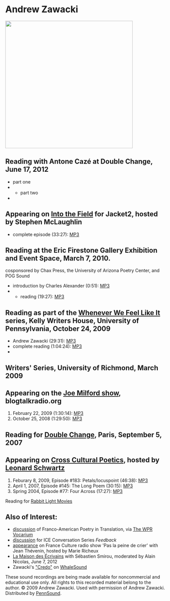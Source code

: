 Andrew Zawacki
==============

<img src="http://media.sas.upenn.edu/pennsound/authors/Zawacki/Zawacki-author-photo.jpg" height="400" />

Reading with Antone Cazé at Double Change, June 17, 2012
--------------------------------------------------------

-   part one
-   -   part two
-   

Appearing on [Into the Field](http://jacket2.org/podcasts/into-the-field) for Jacket2, hosted by Stephen McLaughlin
-------------------------------------------------------------------------------------------------------------------

-   complete episode (33:27): [MP3](http://media.sas.upenn.edu/pennsound/authors/Zawacki/Into-the-Field_002_Andrew-Zawacki.mp3)

Reading at the Eric Firestone Gallery Exhibition and Event Space, March 7, 2010.
--------------------------------------------------------------------------------

cosponsored by Chax Press, the University of Arizona Poetry Center, and POG Sound

-   introduction by Charles Alexander (0:51): [MP3](http://media.sas.upenn.edu/pennsound/authors/Zawacki/Zawacki-Andrew_intro_POG_3-7-2010.mp3)
-   -   reading (19:27): [MP3](http://media.sas.upenn.edu/pennsound/authors/Zawacki/Zawacki-Andrew_reading_POG_3-7-2010.mp3)

Reading as part of the [Whenever We Feel Like It](http://writing.upenn.edu/pennsound/x/Whenever-We-Feel-Like-It.php#10-24-09) series, Kelly Writers House, University of Pennsylvania, October 24, 2009
-------------------------------------------------------------------------------------------------------------------------------------------------------------------------------------------------------

-   Andrew Zawacki (29:31): [MP3](http://media.sas.upenn.edu/pennsound/authors/Zawacki/Whenever-We-Feel-Like-It_Zawacki_KWH_UPenn_10-24-09.mp3)
-   complete reading (1:04:24): [MP3](http://media.sas.upenn.edu/pennsound/groups/Whenever-We-Feel-Like-It/Whenever-We-Feel-Like-It_Complete-Reading_KWH_UPenn_10-24-2009.mp3)
-   

Writers' Series, University of Richmond, March 2009
---------------------------------------------------

Appearing on the [Joe Milford show](http://www.blogtalkradio.com/Joe-Milford-Show), blogtalkradio.org
-----------------------------------------------------------------------------------------------------

1.  February 22, 2009 (1:30:14): [MP3](http://media.sas.upenn.edu/pennsound/authors/Zawacki/Zawacki-Andrew_Joe-Milford-2-22-09.mp3)
2.  October 25, 2008 (1:29:50): [MP3](http://media.sas.upenn.edu/pennsound/authors/Zawacki/Zawacki-Andrew_Joe-Milford_10-25-08.mp3)

Reading for [Double Change](http://writing.upenn.edu/pennsound/x/Double-Change.php), Paris, September 5, 2007
-------------------------------------------------------------------------------------------------------------

Appearing on [Cross Cultural Poetics](http://writing.upenn.edu/pennsound/x/XCP.php), hosted by [Leonard Schwartz](http://writing.upenn.edu/pennsound/x/Schwartz.html)
---------------------------------------------------------------------------------------------------------------------------------------------------------------------

1.  Feburary 8, 2009, Episode \#183: Petals/locuspoint (46:38): [MP3](http://media.sas.upenn.edu/pennsound/authors/Zawacki/Zawacki-Andrew_XCP-183_2-08-09.mp3)
2.  April 1, 2007, Episode \#145: The Long Poem (30:15): [MP3](http://media.sas.upenn.edu/pennsound/groups/XCP/XCP_145_Zawacki_4-1-07.mp3)
3.  Spring 2004, Episode \#77: Four Across (17:27): [MP3](http://media.sas.upenn.edu/pennsound/groups/XCP/XCP_77_Zawacki_2005.mp3)

Reading for [Rabbit Light Movies](http://www.rabbitlightmovies.com/about.html)

Also of Interest:
-----------------

-   [discussion](http://hcl.harvard.edu/poetryroom/vocarium/recordings/omniglot_zawacki_smirou_swensen.cfm)[]() of Franco-American Poetry in Translation, via [The WPR Vocarium](http://hcl.harvard.edu/poetryroom/vocarium/)
-   [discussion](http://www.podcast-directory.co.uk/episodes/feedback-andrew-zawacki-19322797.html) for ICE Conversation Series *Feedback*
-   [appearance](http://www.franceculture.fr/emission-pas-la-peine-de-crier-1853-bartleby-2011-mouvement-occupy-les-insoumis-de-wall-street-2013-) on France Culture radio show 'Pas la peine de crier' with Jean Thévenin, hosted by Marie Richeux
-   [La Maison des Écrivains](http://www.franceculture.fr/andrew-zawacki) with Sébastien Smirou, moderated by Alain Nicolas, June 7, 2012
-   Zawacki's ["Credo"](http://whalesound.wordpress.com/2010/11/23/credo-by-andrew-zawacki/) on [WhaleSound](http://whalesound.wordpress.com/)

These sound recordings are being made available for noncommercial and educational
use only. All rights to this recorded material belong to the author. © 2009 Andrew Zawacki.
Used with permission of Andrew Zawacki. Distributed by
[PennSound](http://writing.upenn.edu/pennsound).
